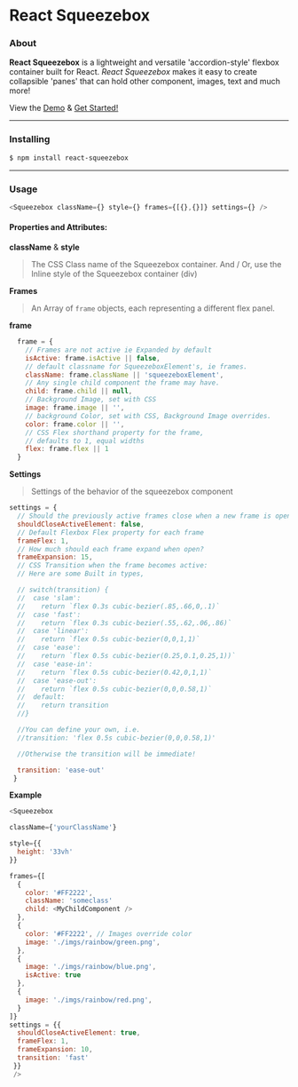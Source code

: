 # React Squeezebox

### About

**React Squeezebox** is a lightweight and versatile 'accordion-style' flexbox container built for React. *React Squeezebox* makes it easy to create collapsible 'panes' that can hold other component, images, text and much more!


View the [Demo]() & [Get Started!]()
___

### Installing

```bash
$ npm install react-squeezebox
```
____

### Usage

```js
<Squeezebox className={} style={} frames={[{},{}]} settings={} />
```

#### Properties and Attributes:
**className** & **style**
> The CSS Class name of the Squeezebox container.
> And / Or,
> use the Inline style of the Squeezebox container (div)


**Frames**
> An Array of `frame` objects, each representing a different flex panel.

**frame**

```js
  frame = {
    // Frames are not active ie Expanded by default
    isActive: frame.isActive || false,
    // default classname for SqueezeboxElement's, ie frames.
    className: frame.className || 'squeezeboxElement',
    // Any single child component the frame may have.
    child: frame.child || null,
    // Background Image, set with CSS
    image: frame.image || '',
    // background Color, set with CSS, Background Image overrides.
    color: frame.color || '',
    // CSS Flex shorthand property for the frame,
    // defaults to 1, equal widths
    flex: frame.flex || 1
  }
  ```

**Settings**
> Settings of the behavior of the squeezebox component

```js
settings = {
  // Should the previously active frames close when a new frame is opened ?
  shouldCloseActiveElement: false,
  // Default Flexbox Flex property for each frame
  frameFlex: 1,
  // How much should each frame expand when open?
  frameExpansion: 15,
  // CSS Transition when the frame becomes active:
  // Here are some Built in types,

  // switch(transition) {
  //  case 'slam':
  //    return `flex 0.3s cubic-bezier(.85,.66,0,.1)`
  //  case 'fast':
  //    return `flex 0.3s cubic-bezier(.55,.62,.06,.86)`
  //  case 'linear':
  //    return `flex 0.5s cubic-bezier(0,0,1,1)`
  //  case 'ease':
  //    return `flex 0.5s cubic-bezier(0.25,0.1,0.25,1))`
  //  case 'ease-in':
  //    return `flex 0.5s cubic-bezier(0.42,0,1,1)`
  //  case 'ease-out':
  //    return `flex 0.5s cubic-bezier(0,0,0.58,1)`
  //  default:
  //    return transition
  //}

  //You can define your own, i.e.
  //transition: 'flex 0.5s cubic-bezier(0,0,0.58,1)'

  //Otherwise the transition will be immediate!

  transition: 'ease-out'
 }
```


**Example**
```js
<Squeezebox

className={'yourClassName'}

style={{
  height: '33vh'
}}

frames={[
  {
    color: '#FF2222',
    className: 'someclass'
    child: <MyChildComponent />
  },
  {
    color: '#FF2222', // Images override color
    image: './imgs/rainbow/green.png',
  },
  {
    image: './imgs/rainbow/blue.png',
    isActive: true
  },
  {
    image: './imgs/rainbow/red.png',
  }
]}
settings = {{
  shouldCloseActiveElement: true,
  frameFlex: 1,
  frameExpansion: 10,
  transition: 'fast'
 }}
 />

```
